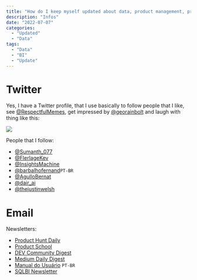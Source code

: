 ```yaml
---
title: "How do I keep myself updated about data, product management, productivity and others stuffs"
description: "Infos"
date: "2022-07-07"
categories:
  - "Updated"
  - "Data"
tags:
  - "Data"
  - "BI"
  - "Update"
---
```



# Twitter
Yes, I have a Twitter profile, that I use basically to follow people that I like, see [@RespectfulMemes](https://twitter.com/RespectfulMemes), get impressed by [@georainbolt](https://twitter.com/georainbolt)  and laugh with thing like this:

![](https://i.imgur.com/wXb2y5U.jpg)


People that I follow:
- [@Sumanth_077](https://twitter.com/Sumanth_077)
- [@FlerlageKev](https://twitter.com/FlerlageKev)
- [@InsightsMachine](https://twitter.com/InsightsMachine)
- [@barbalhofernand](https://twitter.com/barbalhofernand)```PT-BR```
- [@AgulloBernat](https://twitter.com/AgulloBernat)
- [@dair_ai](https://twitter.com/dair_ai)
- [@thejustinwelsh](https://twitter.com/thejustinwelsh)

# Email
Newsletters:
- [Product Hunt Daily](https://www.producthunt.com/newsletter)
- [Product School](https://productschool.com/)
- [DEV Community Digest](dev.to)
- [Medium Daily Digest](medium.com)
- [Manual do Usuário](manualdousuario.net) ```PT-BR```
- [SQLBI Newsletter](sqlbi.com)
